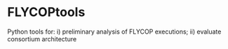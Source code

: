 # FLYCOPtools
Python tools for: i) preliminary analysis of FLYCOP executions; ii) evaluate consortium architecture

